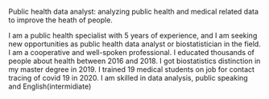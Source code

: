 Public health data analyst: analyzing public health and medical related data to improve the heath of people. 

I am a public health specialist with 5 years of experience, and I am seeking new opportunities as public health data analyst or biostatistician in the field.
I am a cooperative and well-spoken professional. I educated thousands of people about health between 2016 and 2018. I got biostatistics distinction in my master degree in 2019. I trained 19 medical students on job for contact tracing of covid 19 in 2020. I am skilled in data analysis, public speaking and English(intermidiate) 
